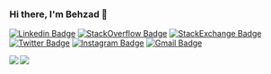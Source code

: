 ### Hi there, I'm Behzad 👋


[![Linkedin Badge](https://img.shields.io/badge/-behzadsh-blue?style=flat&logo=Linkedin&logoColor=blue&labelColor=333&link=https://www.linkedin.com/in/behzadsh/)](https://www.linkedin.com/in/behzadsh/)
[![StackOverflow Badge](https://img.shields.io/badge/-behzadsh-f48225?style=flat&logo=stackoverflow&labelColor=333&link=https://stackoverflow.com/users/757166/behzadsh)](https://stackoverflow.com/users/757166/behzadsh)
[![StackExchange Badge](https://img.shields.io/badge/-behzadsh-1E5397?style=flat&logo=stackexchange&labelColor=333&link=https://stackexchange.com/users/394625/behzadsh)](https://stackexchange.com/users/394625/behzadsh)
[![Twitter Badge](https://img.shields.io/badge/-@behzadshs-1DA1F2?style=flat&logo=twitter&labelColor=333&link=https://twitter.com/behzadshs)](https://twitter.com/behzadshs)
[![Instagram Badge](https://img.shields.io/badge/-behzadsh.photography-E4405F?style=flat&logo=instagram&labelColor=333&link=https://instagram.com/behzadsh.photography/)](https://instagram.com/behzadsh.photography)
[![Gmail Badge](https://img.shields.io/badge/-behzad.shabani@gmail.com-EA4335?style=flat&logo=Gmail&labelColor=333&link=mailto:behzad.shabani@gmail.com)](mailto:behzad.shabani@gmail.com)






<img align="left" src="https://github-readme-stats.vercel.app/api?username=behzadsh&count_private=true&show_icons=true&theme=aura_dark" />
<img src="https://github-readme-stats.vercel.app/api/top-langs/?username=behzadsh&theme=aura_dark&langs_count=3" />
